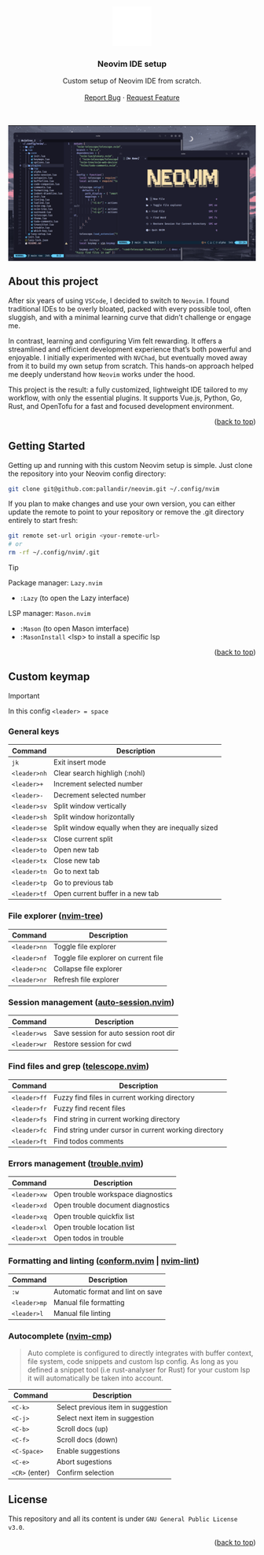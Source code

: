 <a name="readme-top"></a>

<br />
<div align="center">
  <a href="#">
    <img src="./public_assets/neovim.svg" alt="Logo" width="80" height="80">
  </a>
  <h3 align="center">Neovim IDE setup</h3>

  <p align="center">
    Custom setup of Neovim IDE from scratch.
    <br />
    <br />
    <a href="https://github.com/pallandir/neovim/issues">Report Bug</a>
    ·
    <a href="https://github.com/pallandir/neovim/issues">Request Feature</a>
  </p>
</div>
<br>
<br>
<img align="center" src="./public_assets/preview.png" alt="preview">


## About this project

After six years of using `VSCode`, I decided to switch to `Neovim`. I found traditional IDEs to be overly bloated, packed with every possible tool, often sluggish, and with a minimal learning curve that didn’t challenge or engage me.

In contrast, learning and configuring Vim felt rewarding. It offers a streamlined and efficient development experience that’s both powerful and enjoyable. I initially experimented with `NVChad`, but eventually moved away from it to build my own setup from scratch. This hands-on approach helped me deeply understand how `Neovim` works under the hood.

This project is the result: a fully customized, lightweight IDE tailored to my workflow, with only the essential plugins. It supports Vue.js, Python, Go, Rust, and OpenTofu for a fast and focused development environment.

<p align="right">(<a href="#readme-top">back to top</a>)</p>


## Getting Started

Getting up and running with this custom Neovim setup is simple. Just clone the repository into your Neovim config directory:

```sh
git clone git@github.com:pallandir/neovim.git ~/.config/nvim
```

If you plan to make changes and use your own version, you can either update the remote to point to your repository or remove the .git directory entirely to start fresh:

```sh
git remote set-url origin <your-remote-url>
# or
rm -rf ~/.config/nvim/.git
```

> [!tip]
>Package manager: `Lazy.nvim`
>    - `:Lazy` (to open the Lazy interface)
>
>LSP manager: `Mason.nvim`
>    - `:Mason` (to open Mason imterface)
>    - `:MasonInstall` \<lsp> to install a specific lsp


<p align="right">(<a href="#readme-top">back to top</a>)</p>


## Custom keymap

> [!important] 
> In this config `<leader> = space`

### General keys

| Command      | Description                                        |
| ------------ | -------------------------------------------------- |
| `jk`         | Exit insert mode                                   |
| `<leader>nh` | Clear search highligh (:nohl)                      |
| `<leader>+`  | Increment selected number                          |
| `<leader>-`  | Decrement selected number                          |
| `<leader>sv` | Split window vertically                            |
| `<leader>sh` | Split window horizontally                          |
| `<leader>se` | Split window equally when they are inequally sized |
| `<leader>sx` | Close current split                                |
| `<leader>to` | Open new tab                                       |
| `<leader>tx` | Close new tab                                      |
| `<leader>tn` | Go to next tab                                     |
| `<leader>tp` | Go to previous tab                                 |
| `<leader>tf` | Open current buffer in a new tab                   |


### File explorer ([nvim-tree](https://github.com/nvim-tree/nvim-tree.lua))
| Command      | Description                          |
| ------------ | ------------------------------------ |
| `<leader>nn` | Toggle file explorer                 |
| `<leader>nf` | Toggle file explorer on current file |
| `<leader>nc` | Collapse file explorer               |
| `<leader>nr` | Refresh file explorer                |


### Session management ([auto-session.nvim](https://github.com/rmagatti/auto-session))
| Command      | Description                            |
| ------------ | -------------------------------------- |
| `<leader>ws` | Save session for auto session root dir |
| `<leader>wr` | Restore session for cwd                |


### Find files and grep ([telescope.nvim](https://github.com/nvim-telescope/telescope.nvim))
| Command      | Description                                           |
| ------------ | ----------------------------------------------------- |
| `<leader>ff` | Fuzzy find files in current working directory         |
| `<leader>fr` | Fuzzy find recent files                               |
| `<leader>fs` | Find string in current working directory              |
| `<leader>fc` | Find string under cursor in current working directory |
| `<leader>ft` | Find todos comments                                   |


### Errors management ([trouble.nvim](https://github.com/folke/trouble.nvim))
| Command      | Description                        |
| ------------ | ---------------------------------- |
| `<leader>xw` | Open trouble workspace diagnostics |
| `<leader>xd` | Open trouble document diagnostics  |
| `<leader>xq` | Open trouble quickfix list         |
| `<leader>xl` | Open trouble location list         |
| `<leader>xt` | Open todos in trouble              |


### Formatting and linting ([conform.nvim](https://github.com/stevearc/conform.nvim) | [nvim-lint](https://github.com/mfussenegger/nvim-lint))
| Command      | Description                       |
| ------------ | --------------------------------- |
| `:w`         | Automatic format and lint on save |
| `<leader>mp` | Manual file formatting            |
| `<leader>l`  | Manual file linting               |

### Autocomplete ([nvim-cmp](https://github.com/hrsh7th/nvim-cmp))

>Auto complete is configured to directly integrates with buffer context, file system, code snippets and custom lsp config. As long as you defined a snippet tool (i.e rust-analyser for Rust) for your custom lsp it will automatically be taken into account.

| Command        | Description                         |
| -------------- | ----------------------------------- |
| `<C-k>`        | Select previous  item in suggestion |
| `<C-j>`        | Select next  item in suggestion     |
| `<C-b>`        | Scroll docs (up)                    |
| `<C-f>`        | Scroll docs (down)                  |
| `<C-Space>`    | Enable suggestions                  |
| `<C-e>`        | Abort sugestions                    |
| `<CR>` (enter) | Confirm selection                   |


## License

This repository and all its content is under `GNU General Public License v3.0`.

<p align="right">(<a href="#readme-top">back to top</a>)</p>
